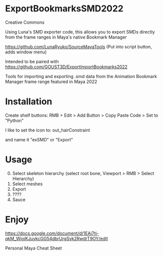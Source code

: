 # ExportBookmarksSMD2022

Creative Commons

Using Luna's SMD exporter code, this allows you to export SMDs directly from the frame ranges in Maya's native Bookmark Manager 

https://github.com/LunaRyuko/SourceMayaTools (Put into script button, adds window menu)


Intended to be paired with https://github.com/GOUST3D/ExportImportBookmarks2022

Tools for importing and exporting .smd data from the Animation Bookmark Manager frame range featured in Maya 2022


# Installation 

Create shelf buttons: RMB > Edit > Add Button > Copy Paste Code > Set to "Python"

I like to set the icon to: out_hairConstraint

and name it "exSMD" or "Export"

#  Usage

0) Select skeleton hierarchy (select root bone, Viewport > RMB > Select Hierarchy)
1) Select meshes
2) Export
3) ????
4) Sauce

#  Enjoy


https://docs.google.com/document/d/1EAi7tj-qkM_WjoiKJuykcGG54dbrUrgSvk2RwdrT9OY/edit

Personal Maya Cheat Sheet
